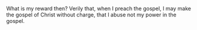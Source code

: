 What is my reward then? Verily that, when I preach the gospel, I may make the gospel of Christ without charge, that I abuse not my power in the gospel.
